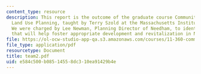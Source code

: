 ```yaml
---
content_type: resource
description: This report is the outcome of the graduate course Community Growth &
  Land Use Planning, taught by Terry Szold at the Massachusetts Institute of Technology.
  We were charged by Lee Newman, Planning Director of Needham, to identify strategies
  that will help foster appropriate development and revitalization in Needham Center.
file: https://ol-ocw-studio-app-qa.s3.amazonaws.com/courses/11-360-community-growth-and-land-use-planning-fall-2003/e584c500b08514558dc310ea91429b4e_team2.pdf
file_type: application/pdf
resourcetype: Document
title: team2.pdf
uid: e584c500-b085-1455-8dc3-10ea91429b4e
---
```

